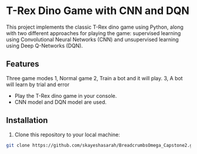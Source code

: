 # T-Rex Dino Game with CNN and DQN

This project implements the classic T-Rex dino game using Python, along with two different approaches for playing the game: supervised learning using Convolutional Neural Networks (CNN) and unsupervised learning using Deep Q-Networks (DQN).

## Features
  Three game modes
1, Normal game
2, Train a bot and it will play.
3, A bot will learn by trial and error

- Play the T-Rex dino game in your console.
-  CNN model and DQN model are used.

## Installation

1. Clone this repository to your local machine:

```bash
git clone https://github.com/skayeshasarah/BreadcrumbsOmega_Capstone2.git
